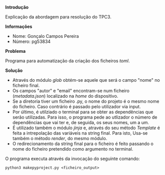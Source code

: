 
**Introdução**

Explicação da abordagem para resolução do TPC3.

**Informações**
* Nome: Gonçalo Campos Pereira
* Número: pg53834

**Problema**

Programa para automatização da criação dos ficheiros *toml*.

**Solução**
* Através do módulo *glob* obtém-se aquele que será o campo "nome" no ficheiro final.
* Os campos "autor" e "email" encontram-se num ficheiro (*metadata.json*) localizado na *home* do dispositivo.
* Se a diretoria tiver um ficheiro .py, o nome do projeto é o mesmo nome do ficheiro. Caso contrário é passado pelo utilizador via input.
* Por último, é utilziado o terminal para se obter as dependências que serão utilizadas. Para isso, o programa pede ao utlizador o número de dependências que vai ter e, de seguida, os seus nomes, um a um.
* É utilizado também o módulo *jinja* e, através do seu método *Template* é feita a intrepolação das variáveis na string final. Para isto, Usa-se também o método *render*, do mesmo módulo.
* O redirecionamento da string final para o ficheiro é feito passando o nome do ficheiro pretendido como argumento no terminal.

O programa executa através da invocação do seguinte comando:
    
    python3 makepyproject.py <ficheiro_output>
